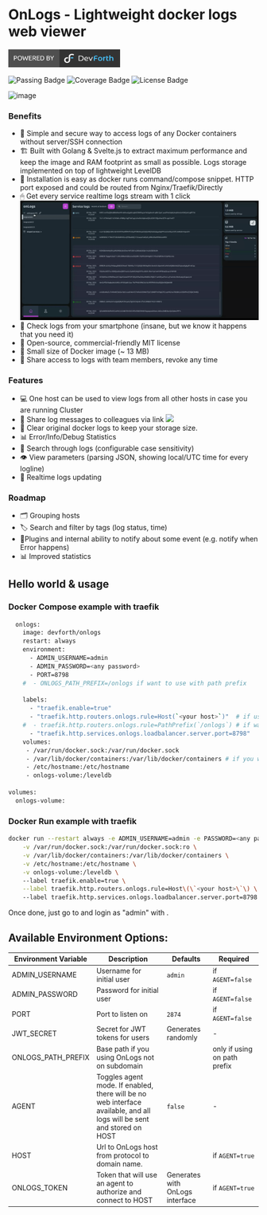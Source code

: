 # OnLogs - Lightweight docker logs web viewer

<a href="https://devforth.io"><img src="./.assets/df_powered_by.svg" style="height:36px"/></a>

![Passing Badge](https://img.shields.io/endpoint?url=https://gist.githubusercontent.com/LbP22/7a0933f8cba0bddbcc95c8b850e32663/raw/onlogs_passing__heads_main.json) ![Coverage Badge](https://img.shields.io/endpoint?url=https://gist.githubusercontent.com/LbP22/7a0933f8cba0bddbcc95c8b850e32663/raw/onlogs_units_coverage__heads_main.json) ![License Badge](https://img.shields.io/endpoint?url=https://gist.githubusercontent.com/LbP22/7a0933f8cba0bddbcc95c8b850e32663/raw/license_MIT.json) 

![image](https://github.com/devforth/OnLogs/assets/1838656/38d0f184-3810-4389-a5af-2488b3a51276)



### Benefits

- 🔑 Simple and secure way to access logs of any Docker containers without server/SSH connection
- 🏗️ Built with Golang & Svelte.js to extract maximum performance and keep the image and RAM footprint as small as possible. Logs storage implemented on top of lightweight LevelDB
- 🧸 Installation is easy as docker runs command/compose snippet. HTTP port exposed and could be routed from Nginx/Traefik/Directly
- 🖱 Get every service realtime logs stream with 1 click <img src="./.assets/1.gif"/>
- 📱 Check logs from your smartphone (insane, but we know it happens that you need it)
- 🧾 Open-source, commercial-friendly MIT license
- 💾 Small size of Docker image (~ 13 MB)
- 👥 Share access to logs with team members, revoke any time

### Features

- 💻 One host can be used to view logs from all other hosts in case you are running Cluster
- 🔗 Share log messages to colleagues via link <img src="./.assets/2.gif"/>
- 💽 Clear original docker logs to keep your storage size.
- 📊 Error/Info/Debug Statistics
- 🔎 Search through logs (configurable case sensitivity)
- 👁 View parameters (parsing JSON, showing local/UTC time for every logline)
- 🔴 Realtime logs updating

### Roadmap

- 🗂 Grouping hosts
- 🏷 Search and filter by tags (log status, time)
- 🔌Plugins and internal ability to notify about some event (e.g. notify when Error happens)
- 📊 Improved statistics

## Hello world & usage
### Docker Compose example with traefik
```sh
  onlogs:
    image: devforth/onlogs
    restart: always
    environment:
      - ADMIN_USERNAME=admin
      - ADMIN_PASSWORD=<any password>
      - PORT=8798
    #  - ONLOGS_PATH_PREFIX=/onlogs if want to use with path prefix

    labels:
      - "traefik.enable=true"
      - "traefik.http.routers.onlogs.rule=Host(`<your host>`)"  # if using on subdomain, e.g. https://onlogs.yourdomain.com
    #  - traefik.http.routers.onlogs.rule=PathPrefix(`/onlogs`) # if want to use with a path prefix, e.g. https://yourdomain.com/onlogs
      - "traefik.http.services.onlogs.loadbalancer.server.port=8798"
    volumes:
     - /var/run/docker.sock:/var/run/docker.sock
     - /var/lib/docker/containers:/var/lib/docker/containers # if you want to delete duplicating logs from docker
     - /etc/hostname:/etc/hostname
     - onlogs-volume:/leveldb

volumes:
  onlogs-volume:
```

### Docker Run example with traefik
```sh
docker run --restart always -e ADMIN_USERNAME=admin -e PASSWORD=<any password> -e PORT=8798 \
    -v /var/run/docker.sock:/var/run/docker.sock:ro \
    -v /var/lib/docker/containers:/var/lib/docker/containers \
    -v /etc/hostname:/etc/hostname \
    -v onlogs-volume:/leveldb \ 
    --label traefik.enable=true \
    --label traefik.http.routers.onlogs.rule=Host\(\`<your host>\`\) \ 
    --label traefik.http.services.onlogs.loadbalancer.server.port=8798 devforth/onlogs
```

Once done, just go to <your host> and login as "admin" with <any password>.

## Available Environment Options:
| Environment Variable       | Description   | Defaults | Required |
|----------------------------|---------------------------------|--------|-----------------|
| ADMIN_USERNAME           | Username for initial user                        | `admin`                 | if `AGENT=false`
| ADMIN_PASSWORD           | Password for initial user                        |                    | if `AGENT=false`
| PORT               | Port to listen on                                | `2874`             | if `AGENT=false`
| JWT_SECRET         | Secret for JWT tokens for users                  | Generates randomly | -
| ONLOGS_PATH_PREFIX | Base path if you using OnLogs not on subdomain   |                    | only if using on path prefix
| AGENT             | Toggles agent mode. If enabled, there will be no web interface available, and all logs will be sent  and stored on HOST                                                      | `false` | -
| HOST               | Url to OnLogs host from protocol to domain name. |                    | if `AGENT=true`
| ONLOGS_TOKEN       | Token that will use an agent to authorize and connect to HOST | Generates with OnLogs interface   | if `AGENT=true`
